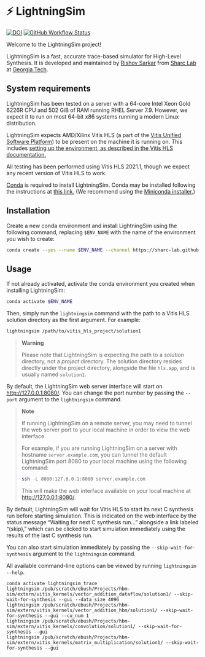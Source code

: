 # :zap: LightningSim

[![DOI](https://zenodo.org/badge/DOI/10.5281/zenodo.7823073.svg)](https://doi.org/10.5281/zenodo.7823073) [![GitHub Workflow Status](https://img.shields.io/github/actions/workflow/status/sharc-lab/LightningSim/conda-build.yml?branch=main)](https://github.com/sharc-lab/LightningSim/actions/workflows/conda-build.yml?query=branch%3Amain)

Welcome to the LightningSim project!

LightningSim is a fast, accurate trace-based simulator for High-Level Synthesis. It is developed and maintained by [Rishov Sarkar][1] from [Sharc Lab][2] at [Georgia Tech][3].

[1]: mailto:rishov.sarkar@gatech.edu
[2]: https://sharclab.ece.gatech.edu/
[3]: https://www.gatech.edu/

## System requirements

LightningSim has been tested on a server with a 64-core Intel Xeon Gold 6226R CPU and 502 GiB of RAM running RHEL Server 7.9. However, we expect it to run on most 64-bit x86 systems running a modern Linux distribution.

LightningSim expects AMD/Xilinx Vitis HLS (a part of the [Vitis Unified Software Platform][4]) to be present on the machine it is running on. This includes [setting up the environment, as described in the Vitis HLS documentation.][5]

All testing has been performed using Vitis HLS 2021.1, though we expect any recent version of Vitis HLS to work.

[Conda][6] is required to install LightningSim. Conda may be installed following the instructions at [this link.][7] (We recommend using the [Miniconda installer.][8])

[4]: https://www.xilinx.com/products/design-tools/vitis/vitis-platform.html
[5]: https://docs.xilinx.com/r/en-US/ug1399-vitis-hls/Setting-Up-the-Environment?tocId=5N~0A2HNuVzvrGYgw0ja_A
[6]: https://docs.conda.io/projects/conda/en/stable/
[7]: https://docs.conda.io/projects/conda/en/stable/user-guide/install/linux.html
[8]: https://docs.conda.io/en/latest/miniconda.html#linux-installers

## Installation

Create a new conda environment and install LightningSim using the following command, replacing `$ENV_NAME` with the name of the environment you wish to create:

```bash
conda create --yes --name $ENV_NAME --channel https://sharc-lab.github.io/LightningSim/repo --channel conda-forge lightningsim
```

## Usage

If not already activated, activate the conda environment you created when installing LightningSim:

```bash
conda activate $ENV_NAME
```

Then, simply run the `lightningsim` command with the path to a Vitis HLS solution directory as the first argument. For example:

```bash
lightningsim /path/to/vitis_hls_project/solution1
```

> **Warning**
>
> Please note that LightningSim is expecting the path to a _solution_ directory, not a _project_ directory. The solution directory resides directly under the project directory, alongside the file `hls.app`, and is usually named `solution1`.

By default, the LightningSim web server interface will start on http://127.0.0.1:8080/. You can change the port number by passing the `--port` argument to the `lightningsim` command.

> **Note**
>
> If running LightningSim on a remote server, you may need to tunnel the web server port to your local machine in order to view the web interface.
>
> For example, if you are running LightningSim on a server with hostname `server.example.com`, you can tunnel the default LightningSim port 8080 to your local machine using the following command:
>
> ```bash
> ssh -L 8080:127.0.0.1:8080 server.example.com
> ```
>
> This will make the web interface available on your local machine at http://127.0.0.1:8080/.

By default, LightningSim will wait for Vitis HLS to start its next C synthesis run before starting simulation. This is indicated on the web interface by the status message &ldquo;Waiting for next C synthesis run&hellip;&rdquo; alongside a link labeled &ldquo;(skip),&rdquo; which can be clicked to start simulation immediately using the results of the last C synthesis run.

You can also start simulation immediately by passing the `--skip-wait-for-synthesis` argument to the `lightningsim` command.

All available command-line options can be viewed by running `lightningsim --help`.


```
conda activate lightningsim_trace
lightningsim /pub/scratch/ebush/Projects/hbm-sim/extern/vitis_kernels/vector_addition_dataflow/solution1/ --skip-wait-for-synthesis --gui --data_size 4096
lightningsim /pub/scratch/ebush/Projects/hbm-sim/extern/vitis_kernels/vector_addition_hbm/solution1/ --skip-wait-for-synthesis --gui --cu_num 1
lightningsim /pub/scratch/ebush/Projects/hbm-sim/extern/vitis_kernels/convolution/solution1/ --skip-wait-for-synthesis --gui
lightningsim /pub/scratch/ebush/Projects/hbm-sim/extern/vitis_kernels/matrix_multiplication/solution1/ --skip-wait-for-synthesis --gui
```
